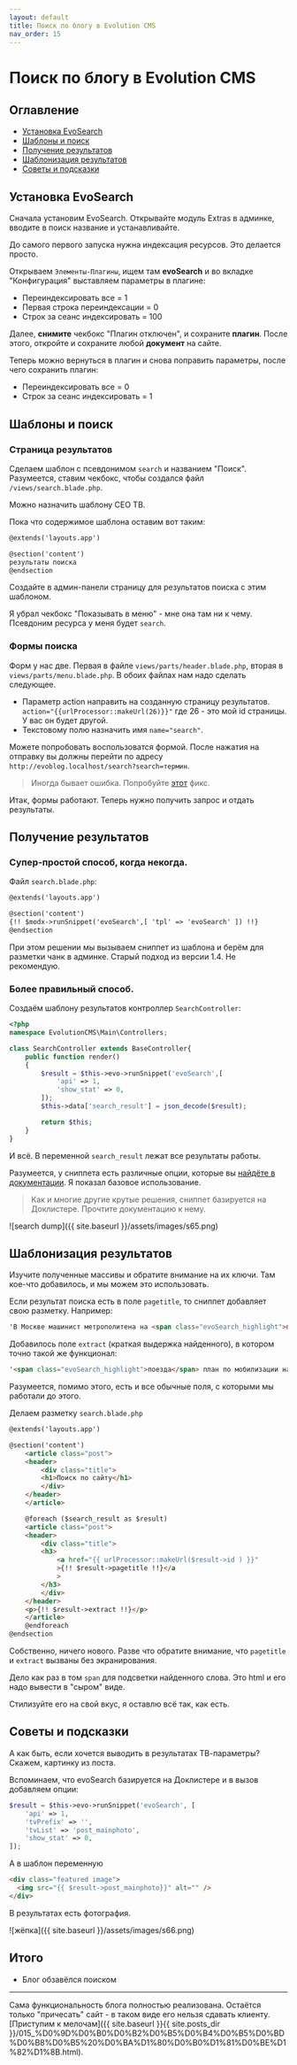 ```yaml
---
layout: default
title: Поиск по блогу в Evolution CMS
nav_order: 15
---
```


# Поиск по блогу в Evolution CMS

## Оглавление

- [Установка EvoSearch](#part1)
- [Шаблоны и поиск](#part2)
- [Получение результатов](#part3)
- [Шаблонизация результатов](#part4)
- [Советы и подсказки](#part5)

## Установка EvoSearch <a name="part1"></a>

Сначала установим EvoSearch. Открывайте модуль Extras в админке, вводите в поиск название и устанавливайте.

До самого первого запуска нужна индексация ресурсов. Это делается просто.

Открываем `Элементы-Плагины`, ищем там **evoSearch** и во вкладке "Конфигурация" выставляем параметры в плагине:

- Переиндексировать все = 1
- Первая строка переиндексации = 0
- Строк за сеанс индексировать = 100

Далее, **снимите** чекбокс "Плагин отключен", и сохраните **плагин**. После этого, откройте и сохраните любой **документ** на сайте.

Теперь можно вернуться в плагин и снова поправить параметры, после чего сохранить плагин:

- Переиндексировать все = 0
- Строк за сеанс индексировать = 1

## Шаблоны и поиск <a name="part2"></a>

### Страница результатов

Сделаем шаблон с псевдонимом `search` и названием "Поиск". Разумеется, ставим чекбокс, чтобы создался файл `/views/search.blade.php`.

Можно назначить шаблону СЕО ТВ.

Пока что содержимое шаблона оставим вот таким:

<!-- prettier-ignore -->
```html
@extends('layouts.app')

@section('content')
результаты поиска
@endsection
```

Создайте в админ-панели страницу для результатов поиска с этим шаблоном.

Я убрал чекбокс "Показывать в меню" - мне она там ни к чему. Псевдоним ресурса у меня будет `search`.

### Формы поиска

Форм у нас две. Первая в файле `views/parts/header.blade.php`, вторая в `views/parts/menu.blade.php`. В обоих файлах нам надо сделать следующее.

- Параметр action направить на созданную страницу результатов.
  `action="{{urlProcessor::makeUrl(26)}}"` где 26 - это мой id страницы. У вас он будет другой.
- Текстовому полю назначить имя `name="search"`.

Можете попробовать воспользоватся формой. После нажатия на отправку вы должны перейти по адресу `http://evoblog.localhost/search?search=термин`.

> Иногда бывает ошибка. Попробуйте [этот](https://github.com/webber12/evoSearch/issues/31) фикс.

Итак, формы работают. Теперь нужно получить запрос и отдать результаты.

## Получение результатов <a name="part3"></a>

### Супер-простой способ, когда некогда.

Файл `search.blade.php`:

<!-- prettier-ignore -->
```html
@extends('layouts.app')

@section('content')
{!! $modx->runSnippet('evoSearch',[ 'tpl' => 'evoSearch' ]) !!}
@endsection
```

При этом решении мы вызываем сниппет из шаблона и берём для разметки чанк в админке. Старый подход из версии 1.4. Не рекомендую.

### Более правильный способ.

Создаём шаблону результатов контроллер `SearchController`:

```php
<?php
namespace EvolutionCMS\Main\Controllers;

class SearchController extends BaseController{
    public function render()
    {
        $result = $this->evo->runSnippet('evoSearch',[
            'api' => 1,
            'show_stat' => 0,
        ]);
        $this->data['search_result'] = json_decode($result);

        return $this;
    }
}
```

И всё. В переменной `search_result` лежат все результаты работы.

Разумеется, у сниппета есть различные опции, которые вы [найдёте в документации](https://github.com/evocms-community/docs/blob/master/ru/04_Компоненты/evoSearch/index.md). Я показал базовое использование.

> Как и многие другие крутые решения, сниппет базируется на Доклистере. Прочтите документацию к нему.

![search dump]({{ site.baseurl }}/assets/images/s65.png)

## Шаблонизация результатов <a name="part4"></a>

Изучите полученные массивы и обратите внимание на их ключи. Там кое-что добавилось, и мы можем это использовать.

Если результат поиска есть в поле `pagetitle`, то сниппет добавляет свою разметку. Например:

<!-- prettier-ignore -->
```html
'В Москве машинист метрополитена на <span class="evoSearch_highlight">поезде</span> скрылся от сотрудника военкомата'
```

Добавилось поле `extract` (краткая выдержка найденного), в котором точно такой же функционал:

<!-- prettier-ignore -->
```html
'<span class="evoSearch_highlight">поезда</span> план по мобилизации на участке был даже перевыполнен, заводить дело действительно не стали. Поиски про … о сих пор.'
```

Разумеется, помимо этого, есть и все обычные поля, с которыми мы работали до этого.

Делаем разметку `search.blade.php`

<!-- prettier-ignore -->
```html
@extends('layouts.app')

@section('content')
    <article class="post">
    <header>
        <div class="title">
        <h1>Поиск по сайту</h1>
        </div>
    </header>
    </article>

    @foreach ($search_result as $result)
    <article class="post">
    <header>
        <div class="title">
        <h3>
            <a href="{{ urlProcessor::makeUrl($result->id ) }}"
            >{!! $result->pagetitle !!}</a
            >
        </h3>
        </div>
    </header>
    <p>{!! $result->extract !!}</p>
    </article>
    @endforeach
@endsection
```

Собственно, ничего нового. Разве что обратите внимание, что `pagetitle` и `extract` вызваны без экранирования.

Дело как раз в том `span` для подсветки найденного слова. Это html и его надо вывести в "сыром" виде.

Стилизуйте его на свой вкус, я оставлю всё так, как есть.

## Советы и подсказки <a name="part5"></a>

А как быть, если хочется выводить в результатах ТВ-параметры? Скажем, картинку из поста.

Вспоминаем, что evoSearch базируется на Доклистере и в вызов добавляем опции:

```php
$result = $this->evo->runSnippet('evoSearch', [
    'api' => 1,
    'tvPrefix' => '',
    'tvList' => 'post_mainphoto',
    'show_stat' => 0,
]);
```

А в шаблон переменную

```html
<div class="featured image">
  <img src="{{ $result->post_mainphoto}}" alt="" />
</div>
```

В результатах есть фотография.

![жёпка]({{ site.baseurl }}/assets/images/s66.png)

## Итого

- Блог обзавёлся поиском

---

Сама функциональность блога полностью реализована. Остаётся только "причесать" сайт - в таком виде его нельзя сдавать клиенту. [Приступим к мелочам]({{ site.baseurl }}{{ site.posts_dir }}/015_%D0%9D%D0%B0%D0%B2%D0%B5%D0%B4%D0%B5%D0%BD%D0%B8%D0%B5%20%D0%BA%D1%80%D0%B0%D1%81%D0%BE%D1%82%D1%8B.html).
